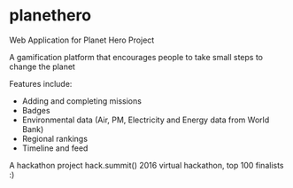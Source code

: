 # planethero
Web Application for Planet Hero Project

A gamification platform that encourages people to take small steps to change the planet

Features include:
- Adding and completing missions
- Badges
- Environmental data (Air, PM, Electricity and Energy data from World Bank)
- Regional rankings
- Timeline and feed

A hackathon project hack.summit() 2016 virtual hackathon, top 100 finalists :)
